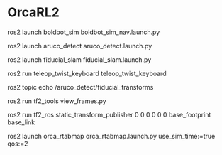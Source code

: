 # OrcaRL2

ros2 launch boldbot_sim boldbot_sim_nav.launch.py

ros2 launch aruco_detect aruco_detect.launch.py

ros2 launch fiducial_slam fiducial_slam.launch.py

ros2 run teleop_twist_keyboard teleop_twist_keyboard

ros2 topic echo /aruco_detect/fiducial_transforms

ros2 run tf2_tools view_frames.py

ros2 run tf2_ros static_transform_publisher 0 0 0 0 0 0 base_footprint base_link


ros2 launch orca_rtabmap orca_rtabmap.launch.py use_sim_time:=true qos:=2